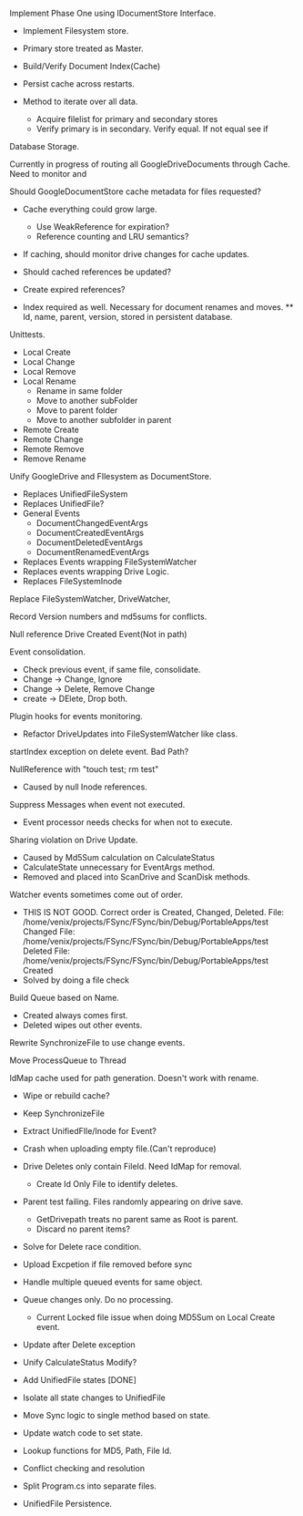 ﻿Implement Phase One using IDocumentStore Interface.
 * Implement Filesystem store.
 * Primary store treated as Master.

 * Build/Verify Document Index(Cache)
 * Persist cache across restarts.
 * Method to iterate over all data.
   * Acquire filelist for primary and secondary stores
   * Verify primary is in secondary.  Verify equal.  If not equal see if 


Database Storage.

Currently in progress of routing all GoogleDriveDocuments through Cache.
Need to monitor and 

Should GoogleDocumentStore cache metadata for files requested?
  * Cache everything could grow large. 
    * Use WeakReference for expiration?
    * Reference counting and LRU semantics?
  * If caching, should monitor drive changes for cache updates.
  * Should cached references be updated?
  * Create expired references?

  * Index required as well. Necessary for document renames and moves.
    ** Id, name, parent, version,  stored in persistent database.


Unittests.  
 * Local Create
 * Local Change
 * Local Remove
 * Local Rename
   * Rename in same folder
   * Move to another subFolder 
   * Move to parent folder
   * Move to another subfolder in parent
 * Remote Create
 * Remote Change
 * Remote Remove
 * Remove Rename

Unify GoogleDrive and FIlesystem as DocumentStore.
* Replaces UnifiedFileSystem
* Replaces UnifiedFile?
* General Events
  * DocumentChangedEventArgs
  * DocumentCreatedEventArgs
  * DocumentDeletedEventArgs
  * DocumentRenamedEventArgs
* Replaces Events wrapping FileSystemWatcher
* Replaces events wrapping Drive Logic.
* Replaces FileSystemInode


Replace FileSystemWatcher, DriveWatcher, 

Record Version numbers and md5sums for conflicts.

Null reference Drive Created Event(Not in path)

Event consolidation.
 * Check previous event, if same file, consolidate.
 * Change -> Change, Ignore
 * Change -> Delete, Remove Change
 * create -> DElete, Drop both.

Plugin hooks for events monitoring.
 * Refactor DriveUpdates into FileSystemWatcher like class.

startIndex exception on delete event. Bad Path?

NullReference with "touch test; rm test"
 * Caused by null Inode references.

Suppress Messages when event not executed.
 * Event processor needs checks for when not to execute.

Sharing violation on Drive Update. 
 * Caused by Md5Sum calculation on CalculateStatus
 * CalculateState unnecessary for EventArgs method.
 * Removed and placed into ScanDrive and ScanDisk methods.

Watcher events sometimes come out of order.
 * THIS IS NOT GOOD.  Correct order is Created, Changed, Deleted.
  File: /home/venix/projects/FSync/FSync/bin/Debug/PortableApps/test Changed <File must exist>
  File: /home/venix/projects/FSync/FSync/bin/Debug/PortableApps/test Deleted <File must exist>
  File: /home/venix/projects/FSync/FSync/bin/Debug/PortableApps/test Created <file must exist>
 * Solved by doing a file check

Build Queue based on Name.  
 * Created always comes first.
 * Deleted wipes out other events.

Rewrite SynchronizeFile to use change events.

Move ProcessQueue to Thread

IdMap cache used for path generation. Doesn't work with rename.
 * Wipe or rebuild cache?

 * Keep SynchronizeFile

* Extract UnifiedFIle/Inode for Event?

* Crash when uploading empty file.(Can't reproduce)
* Drive Deletes only contain FileId.  Need IdMap for removal.
  * Create Id Only File to identify deletes.
* Parent test failing.  Files randomly appearing on drive save.
  * GetDrivepath treats no parent same as Root is parent.
  * Discard no parent items?
* Solve for Delete race condition.
* Upload Excpetion if file removed before sync
* Handle multiple queued events for same object.
* Queue changes only.  Do no processing.
  * Current Locked file issue when doing MD5Sum on Local Create event.
* Update after Delete exception

* Unify CalculateStatus Modify?
* Add UnifiedFile states [DONE]
* Isolate all state changes to UnifiedFile
* Move Sync logic to single method based on state.
* Update watch code to set state.
* Lookup functions for MD5, Path, File Id.
* Conflict checking and resolution
* Split Program.cs into separate files.
* UnifiedFile Persistence.
